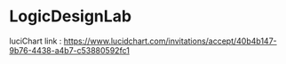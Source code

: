 # LogicDesignLab
luciChart link : https://www.lucidchart.com/invitations/accept/40b4b147-9b76-4438-a4b7-c53880592fc1
